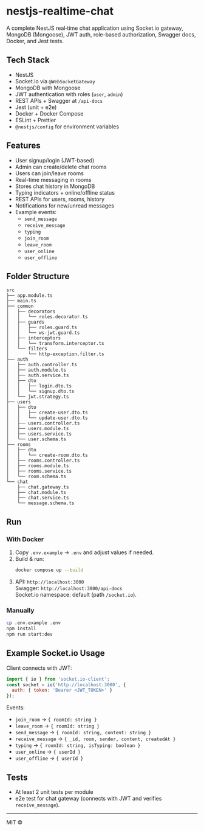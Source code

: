 # nestjs-realtime-chat

A complete NestJS real‑time chat application using Socket.io gateway, MongoDB (Mongoose), JWT auth, role-based authorization, Swagger docs, Docker, and Jest tests.

## Tech Stack
- NestJS
- Socket.io via `@WebSocketGateway`
- MongoDB with Mongoose
- JWT authentication with roles (`user`, `admin`)
- REST APIs + Swagger at `/api-docs`
- Jest (unit + e2e)
- Docker + Docker Compose
- ESLint + Prettier
- `@nestjs/config` for environment variables

## Features
- User signup/login (JWT-based)
- Admin can create/delete chat rooms
- Users can join/leave rooms
- Real-time messaging in rooms
- Stores chat history in MongoDB
- Typing indicators + online/offline status
- REST APIs for users, rooms, history
- Notifications for new/unread messages
- Example events:
  - `send_message`
  - `receive_message`
  - `typing`
  - `join_room`
  - `leave_room`
  - `user_online`
  - `user_offline`

## Folder Structure
```
src
├── app.module.ts
├── main.ts
├── common
│   ├── decorators
│   │   └── roles.decorator.ts
│   ├── guards
│   │   ├── roles.guard.ts
│   │   └── ws-jwt.guard.ts
│   ├── interceptors
│   │   └── transform.interceptor.ts
│   └── filters
│       └── http-exception.filter.ts
├── auth
│   ├── auth.controller.ts
│   ├── auth.module.ts
│   ├── auth.service.ts
│   ├── dto
│   │   ├── login.dto.ts
│   │   └── signup.dto.ts
│   └── jwt.strategy.ts
├── users
│   ├── dto
│   │   ├── create-user.dto.ts
│   │   └── update-user.dto.ts
│   ├── users.controller.ts
│   ├── users.module.ts
│   ├── users.service.ts
│   └── user.schema.ts
├── rooms
│   ├── dto
│   │   └── create-room.dto.ts
│   ├── rooms.controller.ts
│   ├── rooms.module.ts
│   ├── rooms.service.ts
│   └── room.schema.ts
└── chat
    ├── chat.gateway.ts
    ├── chat.module.ts
    ├── chat.service.ts
    └── message.schema.ts
```

## Run

### With Docker
1. Copy `.env.example` → `.env` and adjust values if needed.
2. Build & run:
   ```bash
   docker compose up --build
   ```
3. API: `http://localhost:3000`  
   Swagger: `http://localhost:3000/api-docs`  
   Socket.io namespace: default (path `/socket.io`).

### Manually
```bash
cp .env.example .env
npm install
npm run start:dev
```

## Example Socket.io Usage

Client connects with JWT:
```js
import { io } from 'socket.io-client';
const socket = io('http://localhost:3000', {
  auth: { token: 'Bearer <JWT_TOKEN>' }
});
```

Events:
- `join_room` → `{ roomId: string }`
- `leave_room` → `{ roomId: string }`
- `send_message` → `{ roomId: string, content: string }`
- `receive_message` → `{ _id, room, sender, content, createdAt }`
- `typing` → `{ roomId: string, isTyping: boolean }`
- `user_online` → `{ userId }`
- `user_offline` → `{ userId }`

## Tests
- At least 2 unit tests per module
- e2e test for chat gateway (connects with JWT and verifies `receive_message`).

---
MIT ©
